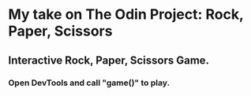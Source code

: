 # My take on The Odin Project: Rock, Paper, Scissors
## Interactive Rock, Paper, Scissors Game.
### Open DevTools and call "game()" to play.
